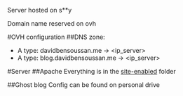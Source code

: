 Server hosted on s**y

Domain name reserved on ovh

#OVH configuration
##DNS zone:
* A type: davidbensoussan.me -> <ip_server>
* A type: blog.davidbensoussan.me -> <ip_server>

#Server
##Apache
Everything is in the [site-enabled](site-enabled) folder

##Ghost blog
Config can be found on personal drive
